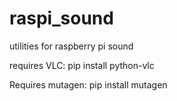 # raspi_sound
utilities for raspberry pi sound

requires VLC:
pip install python-vlc

Requires mutagen:
pip install mutagen